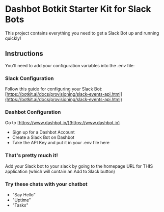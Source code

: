 # Dashbot Botkit Starter Kit for Slack Bots

This project contains everything you need to get a Slack Bot up and running quickly!

## Instructions

You'll need to add your configuration variables into the .env file:

### Slack Configuration

Follow this guide for configuring your Slack Bot:
[https://botkit.ai/docs/provisioning/slack-events-api.html](https://botkit.ai/docs/provisioning/slack-events-api.html)

### Dashbot Configuration

Go to [https://www.dashbot.io/](https://www.dashbot.io) 

- Sign up for a Dashbot Account
- Create a Slack Bot on Dashbot
- Take the API Key and put it in your .env file here

### That's pretty much it!

Add your Slack bot to your slack by going to the homepage URL for THIS application (which will contain an Add to Slack button)

### Try these chats with your chatbot

- "Say Hello"
- "Uptime"
- "Tasks"